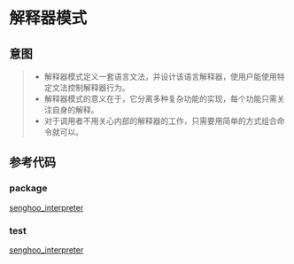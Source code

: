 # 解释器模式

## 意图

> * 解释器模式定义一套语言文法，并设计该语言解释器，使用户能使用特定文法控制解释器行为。
> * 解释器模式的意义在于，它分离多种复杂功能的实现，每个功能只需关注自身的解释。
> * 对于调用者不用关心内部的解释器的工作，只需要用简单的方式组合命令就可以。

## 参考代码

### package

[senghoo_interpreter](/media/senghoo_design_pattern/19_interpreter/interpreter.go ':include :type=code')

### test

[senghoo_interpreter](/media/senghoo_design_pattern/19_interpreter/interpreter_test.go ':include :type=code')


